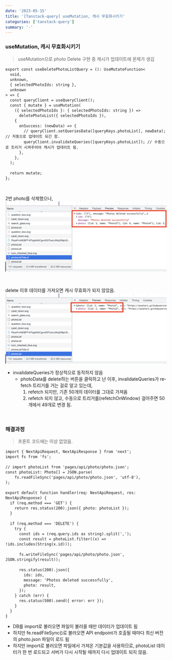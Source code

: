 ```yaml
---
date: '2023-05-15'
title: '[Tanstack-query] useMutation, 캐시 무효화시키기'
categories: ['tanstack-query']
summary: '-'
---
```


### useMutation, 캐시 무효화시키기

> useMutation으로 photo Delete 구현 중 캐시가 업데이트에 문제가 생김

```TSX
export const useDeletePhotoListQuery = (): UseMutateFunction<
  void,
  unknown,
  { selectedPhotoIds: string },
  unknown
> => {
  const queryClient = useQueryClient();
  const { mutate } = useMutation(
    ({ selectedPhotoIds }: { selectedPhotoIds: string }) =>
      deletePhotoList({ selectedPhotoIds }),
    {
      onSuccess: (newData) => {
        // queryClient.setQueriesData([queryKeys.photoList], newData); // 자동으로 업데이트 되긴 함.
        queryClient.invalidateQueries([queryKeys.photoList]); // 수동으로 트리거 시켜주어야 캐시가 업데이트 됨.
      },
    },
  );

  return mutate;
};
```

<br>

2번 photo를 삭제했으나,
![2번 photo를 delete](./delete.png)

<br>

delete 이후 데이터를 가져오면 캐시 무효화가 되지 않았음.
![delete 이후 get해온 데이터](./get.png)

- invalidateQueries가 정상적으로 동작하지 않음
  - photoData를 delete하는 버튼을 클릭하고 난 이후, invalidateQueries가 re-fetch 트리거를 거는 걸로 알고 있는데,
    1. refetch 되지만, 기존 50개의 데이터를 그대로 가져옴
    2. refetch 되지 않고, 수동으로 트리거를(refetchOnWindow) 걸어주면 50개에서 49개로 변경 됨.

<br>

### 해결과정

> 프론트 코드에는 이상 없었음.

```TSX
import { NextApiRequest, NextApiResponse } from 'next';
import fs from 'fs';

// import photoList from 'pages/api/photo/photo.json';
const photoList: Photo[] = JSON.parse(
    fs.readFileSync('pages/api/photo/photo.json', 'utf-8'),
);

export default function handler(req: NextApiRequest, res: NextApiResponse) {
  if (req.method === 'GET') {
    return res.status(200).json({ photo: photoList });
  }

  if (req.method === 'DELETE') {
    try {
      const ids = (req.query.ids as string).split(',');
      const result = photoList.filter((x) => !ids.includes(String(x.id)));

      fs.writeFileSync('pages/api/photo/photo.json', JSON.stringify(result));

      res.status(200).json({
        ids: ids,
        message: 'Photos deleted successfully',
        photo: result,
      });
    } catch (err) {
      res.status(500).send({ error: err });
    }
  }
}
```

- DB를 import로 불러오면 파일이 불러올 때만 데이터가 업데이트 됨
- 하지만 fe.readFileSync()로 불러오면 API endpoint가 호출될 때마다 최신 버전의 photo.json 파일이 로드 됨
- 하지만 import로 불러오면 파일에서 가져온 기본값을 사용하므로, photoList 데이터가 한 번 로드되고 서버가 다시 시작될 때까지 다시 업데이트 되지 않음.

<br>
